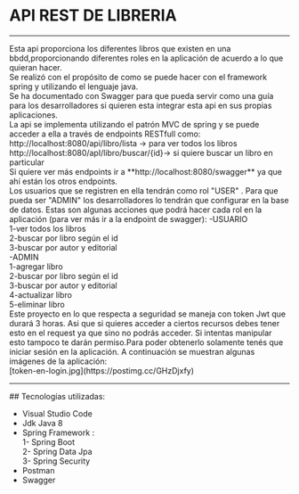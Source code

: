# API REST DE LIBRERIA
<hr>
Esta api proporciona los diferentes libros que existen en una bbdd,proporcionando diferentes roles en la aplicación de acuerdo 
a lo que quieran hacer.<br>
Se realizó con el propósito de como se puede hacer con el framework spring y utilizando el lenguaje java. <br>
Se ha documentado con Swagger para que pueda servir como una guía para los desarrolladores si quieren esta integrar esta api en sus propias aplicaciones.<br>
La api se implementa utilizando el patrón MVC de spring y se puede acceder a ella a través de endpoints RESTfull como:<br>
http://localhost:8080/api/libro/lista -> para ver todos los libros <br>
http://localhost:8080/apI/libro/buscar/{id}-> si quiere buscar un libro en particular <br>
Si quiere ver más endpoints ir a **http://localhost:8080/swagger** ya que ahí están los otros endpoints.<br>
Los usuarios que se registren en ella tendrán como rol "USER" . Para que pueda ser "ADMIN" los desarrolladores lo tendrán que configurar en la base de datos.           Estas son algunas acciones que podrá hacer cada rol en la aplicación (para ver más ir a la endpoint de swagger):                                                        -USUARIO<br>
1-ver todos los libros <br>
2-buscar por libro según el id <br>
3-buscar por autor y editorial<br>
-ADMIN <br>
1-agregar libro<br>
2-buscar por libro según el id <br>
3-buscar por autor y editorial<br>
4-actualizar libro<br>
5-eliminar libro<br>
Este proyecto en lo que respecta a seguridad se maneja con token Jwt que durará 3 horas. Asi que si quieres acceder a ciertos recursos debes tener esto en el request
ya que sino no podrás acceder. Si intentas manipular esto tampoco te darán permiso.Para poder obtenerlo solamente tenés que iniciar sesión en la aplicación.
A continuación se muestran algunas imágenes de la aplicación: <br>
[token-en-login.jpg](https://postimg.cc/GHzDjxfy)
<hr>
## Tecnologías utilizadas:

* Visual Studio Code
* Jdk Java 8
* Spring Framework :<br>
1- Spring Boot<br>
2- Spring Data Jpa<br>
3- Spring Security
* Postman
* Swagger




